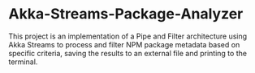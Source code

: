 # Akka-Streams-Package-Analyzer
This project is an implementation of a Pipe and Filter architecture using Akka Streams to process and filter NPM package metadata based on specific criteria, saving the results to an external file and printing to the terminal.
